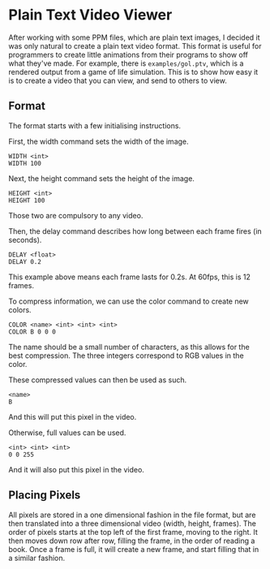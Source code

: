 # Plain Text Video Viewer
After working with some PPM files, which are plain text images, I decided it
was only natural to create a plain text video format. This format is useful for
programmers to create little animations from their programs to show off what
they've made. For example, there is `examples/gol.ptv`, which is a rendered
output from a game of life simulation. This is to show how easy it is to create
a video that you can view, and send to others to view.

## Format
The format starts with a few initialising instructions.

First, the width command sets the width of the image.
```
WIDTH <int>
WIDTH 100
```

Next, the height command sets the height of the image.
```
HEIGHT <int>
HEIGHT 100
```

Those two are compulsory to any video.

Then, the delay command describes how long between each frame fires (in seconds).
```
DELAY <float>
DELAY 0.2
```
This example above means each frame lasts for 0.2s. At 60fps, this is 12 frames.

To compress information, we can use the color command to create new colors.
```
COLOR <name> <int> <int> <int>
COLOR B 0 0 0
```
The name should be a small number of characters, as this allows for the best
compression. The three integers correspond to RGB values in the color.

These compressed values can then be used as such.
```
<name>
B
```
And this will put this pixel in the video.

Otherwise, full values can be used.
```
<int> <int> <int>
0 0 255
```
And it will also put this pixel in the video.

## Placing Pixels
All pixels are stored in a one dimensional fashion in the file format, but
are then translated into a three dimensional video (width, height, frames).
The order of pixels starts at the top left of the first frame, moving to the
right. It then moves down row after row, filling the frame, in the order of
reading a book. Once a frame is full, it will create a new frame, and start
filling that in a similar fashion.
